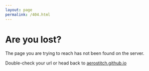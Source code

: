 ```yaml
---
layout: page
permalink: /404.html
---
```


# Are you lost?

The page you are trying to reach has not been found on the server.

Double-check your url or head back to [aerostitch.github.io](http://aerostitch.github.io)

